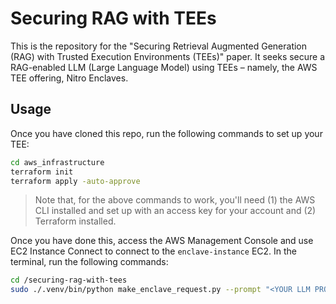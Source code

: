# Securing RAG with TEEs

This is the repository for the "Securing Retrieval Augmented Generation (RAG) with Trusted Execution Environments (TEEs)" paper. It seeks secure a RAG-enabled LLM (Large Language Model) using TEEs – namely, the AWS TEE offering, Nitro Enclaves.

## Usage

Once you have cloned this repo, run the following commands to set up your TEE:

```bash
cd aws_infrastructure
terraform init
terraform apply -auto-approve
```

> Note that, for the above commands to work, you'll need (1) the AWS CLI installed and set up with an access key for your account and (2) Terraform installed.

Once you have done this, access the AWS Management Console and use EC2 Instance Connect to connect to the `enclave-instance` EC2. In the terminal, run the following commands:

```bash
cd /securing-rag-with-tees
sudo ./.venv/bin/python make_enclave_request.py --prompt "<YOUR LLM PROMPT HERE>"
```
